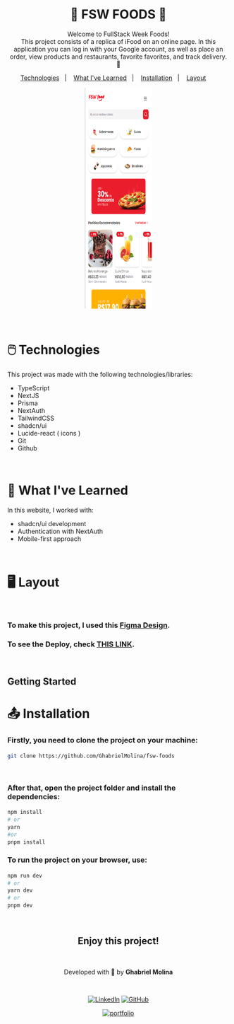 <h1 align="center"> 🛒 FSW FOODS 🛒 </h1>

<p align="center">
Welcome to FullStack Week Foods!
<br> This project consists of a replica of iFood on an online page. In this application you can log in with your Google account, as well as place an order, view products and restaurants, favorite favorites, and track delivery.
<br>
🧡
</p>

<p align="center">
  <a href="#technologies">Technologies</a>&nbsp;&nbsp;&nbsp;|&nbsp;&nbsp;&nbsp;
  <a href="#learning">What I've Learned</a>&nbsp;&nbsp;&nbsp;|&nbsp;&nbsp;&nbsp;
  <a href="#installation">Installation</a>&nbsp;&nbsp;&nbsp;|&nbsp;&nbsp;&nbsp;
  <a href="#layout">Layout</a>&nbsp;&nbsp;&nbsp;&nbsp;&nbsp;&nbsp;
</p>

<p align="center">
  <img alt="Project preview" src="./.github/preview.png" width="30%" height="500">
</p>

<br />
<h1 id='technologies'>🖱️ Technologies</h2>

<p>This project was made with the following technologies/libraries:</p>

- TypeScript
- NextJS
- Prisma
- NextAuth
- TailwindCSS
- shadcn/ui
- Lucide-react ( icons )
- Git
- Github

<br />

<h1 id='learning'>🧠 What I've Learned</h2>

<p>In this website, I worked with:</p>

- shadcn/ui development
- Authentication with NextAuth
- Mobile-first approach

<br />

<h1 id='layout'>🖥️ Layout</h1>

<br />

### To make this project, I used this [Figma Design](https://www.figma.com/design/TGG0RknUlc23M7pRSCCY7j/%5BLIVE%5D-FSW-Foods-(Copy)?node-id=381%3A7368&t=2KwM4Nq63peWyOBL-1).

### To see the Deploy, check [THIS LINK](https://fullstackweek-foods-brown.vercel.app/).

<br />

## Getting Started

<h1 id='installation'>📤 Installation</h1>

<h3>Firstly, you need to <strong>clone the project</strong> on your machine:</h3>

```bash
git clone https://github.com/GhabrielMolina/fsw-foods
```

<br />

<h3>After that, open the project folder and <strong>install the dependencies:</strong></h3>

```bash
npm install
# or
yarn
#or
pnpm install
```

<h3>To <strong>run the project</strong> on your browser, use:</h3>

```bash
npm run dev
# or
yarn dev
# or
pnpm dev
```

<br/>

<div align='center'>

<h2 align='center'>Enjoy this project!</h2>

<br />

Developed with 🧡 by <strong>Ghabriel Molina</strong>

<br />

[![LinkedIn](https://img.shields.io/badge/linkedin-%230077B5.svg?style=for-the-badge&logo=linkedin&logoColor=white)](https://www.linkedin.com/in/ghabriel-molina/)
[![GitHub](https://img.shields.io/badge/github-%23121011.svg?style=for-the-badge&logo=github&logoColor=white)](https://github.com/GhabrielMolina)

[![portfolio](https://img.shields.io/badge/my_portfolio-000?style=for-the-badge&logo=ko-fi&logoColor=white)](https://ghabrielmolina.github.io/MeuPortfolio-WebSite/)

</div>